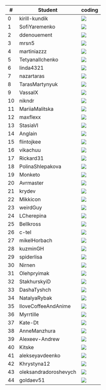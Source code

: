 | #  |  Student   |  coding |
| --- |  ---   |  --- |
| 0 | kirill-kundik |  ![](https://github.com/kmaooad/coding-19W09-kirill-kundik/workflows/Grading/badge.svg) |
| 1 | SofiYaremenko |  ![](https://github.com/kmaooad/coding-19W09-SofiYaremenko/workflows/Grading/badge.svg) |
| 2 | ddenouement |  ![](https://github.com/kmaooad/coding-19W09-ddenouement/workflows/Grading/badge.svg) |
| 3 | mrsn5 |  ![](https://github.com/kmaooad/coding-19W09-mrsn5/workflows/Grading/badge.svg) |
| 4 | martiniazzz |  ![](https://github.com/kmaooad/coding-19W09-martiniazzz/workflows/Grading/badge.svg) |
| 5 | TetyanaIlchenko |  ![](https://github.com/kmaooad/coding-19W09-TetyanaIlchenko/workflows/Grading/badge.svg) |
| 6 | linda4321 |  ![](https://github.com/kmaooad/coding-19W09-linda4321/workflows/Grading/badge.svg) |
| 7 | nazartaras |  ![](https://github.com/kmaooad/coding-19W09-nazartaras/workflows/Grading/badge.svg) |
| 8 | TarasMartynyuk |  ![](https://github.com/kmaooad/coding-19W09-TarasMartynyuk/workflows/Grading/badge.svg) |
| 9 | VassalX |  ![](https://github.com/kmaooad/coding-19W09-VassalX/workflows/Grading/badge.svg) |
| 10 | nikndr |  ![](https://github.com/kmaooad/coding-19W09-nikndr/workflows/Grading/badge.svg) |
| 11 | MariiaMalitska |  ![](https://github.com/kmaooad/coding-19W09-MariiaMalitska/workflows/Grading/badge.svg) |
| 12 | maxflexx |  ![](https://github.com/kmaooad/coding-19W09-maxflexx/workflows/Grading/badge.svg) |
| 13 | StasiaVl |  ![](https://github.com/kmaooad/coding-19W09-StasiaVl/workflows/Grading/badge.svg) |
| 14 | Anglain |  ![](https://github.com/kmaooad/coding-19W09-Anglain/workflows/Grading/badge.svg) |
| 15 | flintojkee |  ![](https://github.com/kmaooad/coding-19W09-flintojkee/workflows/Grading/badge.svg) |
| 16 | vikachuu |  ![](https://github.com/kmaooad/coding-19W09-vikachuu/workflows/Grading/badge.svg) |
| 17 | Rickard31 |  ![](https://github.com/kmaooad/coding-19W09-Rickard31/workflows/Grading/badge.svg) |
| 18 | PolinaShlepakova |  ![](https://github.com/kmaooad/coding-19W09-PolinaShlepakova/workflows/Grading/badge.svg) |
| 19 | Monketo |  ![](https://github.com/kmaooad/coding-19W09-Monketo/workflows/Grading/badge.svg) |
| 20 | Avrmaster |  ![](https://github.com/kmaooad/coding-19W09-Avrmaster/workflows/Grading/badge.svg) |
| 21 | krydev |  ![](https://github.com/kmaooad/coding-19W09-krydev/workflows/Grading/badge.svg) |
| 22 | Mikkicon |  ![](https://github.com/kmaooad/coding-19W09-Mikkicon/workflows/Grading/badge.svg) |
| 23 | weirdGuy |  ![](https://github.com/kmaooad/coding-19W09-weirdGuy/workflows/Grading/badge.svg) |
| 24 | LCherepina |  ![](https://github.com/kmaooad/coding-19W09-LCherepina/workflows/Grading/badge.svg) |
| 25 | Bellkross |  ![](https://github.com/kmaooad/coding-19W09-Bellkross/workflows/Grading/badge.svg) |
| 26 | c-tel |  ![](https://github.com/kmaooad/coding-19W09-c-tel/workflows/Grading/badge.svg) |
| 27 | mikelHorbach |  ![](https://github.com/kmaooad/coding-19W09-mikelHorbach/workflows/Grading/badge.svg) |
| 28 | kuzminGH |  ![](https://github.com/kmaooad/coding-19W09-kuzminGH/workflows/Grading/badge.svg) |
| 29 | spiderlisa |  ![](https://github.com/kmaooad/coding-19W09-spiderlisa/workflows/Grading/badge.svg) |
| 30 | Nirnen |  ![](https://github.com/kmaooad/coding-19W09-Nirnen/workflows/Grading/badge.svg) |
| 31 | Olehpryimak |  ![](https://github.com/kmaooad/coding-19W09-Olehpryimak/workflows/Grading/badge.svg) |
| 32 | StakhurskyiD |  ![](https://github.com/kmaooad/coding-19W09-StakhurskyiD/workflows/Grading/badge.svg) |
| 33 | DashaTyshch |  ![](https://github.com/kmaooad/coding-19W09-DashaTyshch/workflows/Grading/badge.svg) |
| 34 | NatalyaRybak |  ![](https://github.com/kmaooad/coding-19W09-NatalyaRybak/workflows/Grading/badge.svg) |
| 35 | IloveCoffeeAndAnime |  ![](https://github.com/kmaooad/coding-19W09-IloveCoffeeAndAnime/workflows/Grading/badge.svg) |
| 36 | Myrrtille |  ![](https://github.com/kmaooad/coding-19W09-Myrrtille/workflows/Grading/badge.svg) |
| 37 | Kate-Dt |  ![](https://github.com/kmaooad/coding-19W09-Kate-Dt/workflows/Grading/badge.svg) |
| 38 | AnneManzhura |  ![](https://github.com/kmaooad/coding-19W09-AnneManzhura/workflows/Grading/badge.svg) |
| 39 | Alexeev-Andrew |  ![](https://github.com/kmaooad/coding-19W09-Alexeev-Andrew/workflows/Grading/badge.svg) |
| 40 | Kitske |  ![](https://github.com/kmaooad/coding-19W09-Kitske/workflows/Grading/badge.svg) |
| 41 | alekseyavdeenko |  ![](https://github.com/kmaooad/coding-19W09-alekseyavdeenko/workflows/Grading/badge.svg) |
| 42 | Khrystyna12 |  ![](https://github.com/kmaooad/coding-19W09-Khrystyna12/workflows/Grading/badge.svg) |
| 43 | oleksandradoroshevych |  ![](https://github.com/kmaooad/coding-19W09-oleksandradoroshevych/workflows/Grading/badge.svg) |
| 44 | goldaev51 |  ![](https://github.com/kmaooad/coding-19W09-goldaev51/workflows/Grading/badge.svg) |
